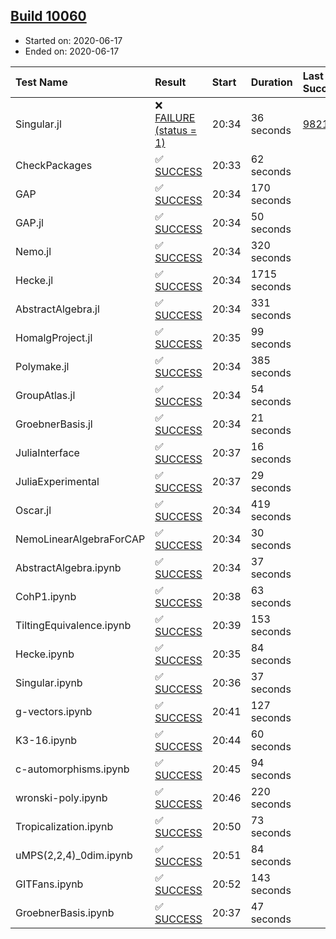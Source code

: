 ## [Build 10060](https://oscarci.mathematik.uni-kl.de/job/oscar/10060/)

* Started on: 2020-06-17
* Ended on: 2020-06-17

| Test Name    | Result | Start | Duration | Last Success | First Failure |
|:-------------|:-------|:------|:---------|:-------------|:--------------|
| Singular.jl | ❌ [FAILURE (status = 1)](https://oscarci.mathematik.uni-kl.de/job/oscar/10060/artifact/logs/build-10060/Singular.jl.log) | 20:34 | 36 seconds | [9821](https://oscarci.mathematik.uni-kl.de/job/oscar/9821/) | [9822](https://oscarci.mathematik.uni-kl.de/job/oscar/9822/) |
| CheckPackages | ✅ [SUCCESS](https://oscarci.mathematik.uni-kl.de/job/oscar/10060/artifact/logs/build-10060/CheckPackages.log) | 20:33 | 62 seconds |  |  |
| GAP | ✅ [SUCCESS](https://oscarci.mathematik.uni-kl.de/job/oscar/10060/artifact/logs/build-10060/GAP.log) | 20:34 | 170 seconds |  |  |
| GAP.jl | ✅ [SUCCESS](https://oscarci.mathematik.uni-kl.de/job/oscar/10060/artifact/logs/build-10060/GAP.jl.log) | 20:34 | 50 seconds |  |  |
| Nemo.jl | ✅ [SUCCESS](https://oscarci.mathematik.uni-kl.de/job/oscar/10060/artifact/logs/build-10060/Nemo.jl.log) | 20:34 | 320 seconds |  |  |
| Hecke.jl | ✅ [SUCCESS](https://oscarci.mathematik.uni-kl.de/job/oscar/10060/artifact/logs/build-10060/Hecke.jl.log) | 20:34 | 1715 seconds |  |  |
| AbstractAlgebra.jl | ✅ [SUCCESS](https://oscarci.mathematik.uni-kl.de/job/oscar/10060/artifact/logs/build-10060/AbstractAlgebra.jl.log) | 20:34 | 331 seconds |  |  |
| HomalgProject.jl | ✅ [SUCCESS](https://oscarci.mathematik.uni-kl.de/job/oscar/10060/artifact/logs/build-10060/HomalgProject.jl.log) | 20:35 | 99 seconds |  |  |
| Polymake.jl | ✅ [SUCCESS](https://oscarci.mathematik.uni-kl.de/job/oscar/10060/artifact/logs/build-10060/Polymake.jl.log) | 20:34 | 385 seconds |  |  |
| GroupAtlas.jl | ✅ [SUCCESS](https://oscarci.mathematik.uni-kl.de/job/oscar/10060/artifact/logs/build-10060/GroupAtlas.jl.log) | 20:34 | 54 seconds |  |  |
| GroebnerBasis.jl | ✅ [SUCCESS](https://oscarci.mathematik.uni-kl.de/job/oscar/10060/artifact/logs/build-10060/GroebnerBasis.jl.log) | 20:34 | 21 seconds |  |  |
| JuliaInterface | ✅ [SUCCESS](https://oscarci.mathematik.uni-kl.de/job/oscar/10060/artifact/logs/build-10060/JuliaInterface.log) | 20:37 | 16 seconds |  |  |
| JuliaExperimental | ✅ [SUCCESS](https://oscarci.mathematik.uni-kl.de/job/oscar/10060/artifact/logs/build-10060/JuliaExperimental.log) | 20:37 | 29 seconds |  |  |
| Oscar.jl | ✅ [SUCCESS](https://oscarci.mathematik.uni-kl.de/job/oscar/10060/artifact/logs/build-10060/Oscar.jl.log) | 20:34 | 419 seconds |  |  |
| NemoLinearAlgebraForCAP | ✅ [SUCCESS](https://oscarci.mathematik.uni-kl.de/job/oscar/10060/artifact/logs/build-10060/NemoLinearAlgebraForCAP.log) | 20:34 | 30 seconds |  |  |
| AbstractAlgebra.ipynb | ✅ [SUCCESS](https://oscarci.mathematik.uni-kl.de/job/oscar/10060/artifact/logs/build-10060/AbstractAlgebra.ipynb.log) | 20:34 | 37 seconds |  |  |
| CohP1.ipynb | ✅ [SUCCESS](https://oscarci.mathematik.uni-kl.de/job/oscar/10060/artifact/logs/build-10060/CohP1.ipynb.log) | 20:38 | 63 seconds |  |  |
| TiltingEquivalence.ipynb | ✅ [SUCCESS](https://oscarci.mathematik.uni-kl.de/job/oscar/10060/artifact/logs/build-10060/TiltingEquivalence.ipynb.log) | 20:39 | 153 seconds |  |  |
| Hecke.ipynb | ✅ [SUCCESS](https://oscarci.mathematik.uni-kl.de/job/oscar/10060/artifact/logs/build-10060/Hecke.ipynb.log) | 20:35 | 84 seconds |  |  |
| Singular.ipynb | ✅ [SUCCESS](https://oscarci.mathematik.uni-kl.de/job/oscar/10060/artifact/logs/build-10060/Singular.ipynb.log) | 20:36 | 37 seconds |  |  |
| g-vectors.ipynb | ✅ [SUCCESS](https://oscarci.mathematik.uni-kl.de/job/oscar/10060/artifact/logs/build-10060/g-vectors.ipynb.log) | 20:41 | 127 seconds |  |  |
| K3-16.ipynb | ✅ [SUCCESS](https://oscarci.mathematik.uni-kl.de/job/oscar/10060/artifact/logs/build-10060/K3-16.ipynb.log) | 20:44 | 60 seconds |  |  |
| c-automorphisms.ipynb | ✅ [SUCCESS](https://oscarci.mathematik.uni-kl.de/job/oscar/10060/artifact/logs/build-10060/c-automorphisms.ipynb.log) | 20:45 | 94 seconds |  |  |
| wronski-poly.ipynb | ✅ [SUCCESS](https://oscarci.mathematik.uni-kl.de/job/oscar/10060/artifact/logs/build-10060/wronski-poly.ipynb.log) | 20:46 | 220 seconds |  |  |
| Tropicalization.ipynb | ✅ [SUCCESS](https://oscarci.mathematik.uni-kl.de/job/oscar/10060/artifact/logs/build-10060/Tropicalization.ipynb.log) | 20:50 | 73 seconds |  |  |
| uMPS(2,2,4)_0dim.ipynb | ✅ [SUCCESS](https://oscarci.mathematik.uni-kl.de/job/oscar/10060/artifact/logs/build-10060/uMPS-2-2-4-_0dim.ipynb.log) | 20:51 | 84 seconds |  |  |
| GITFans.ipynb | ✅ [SUCCESS](https://oscarci.mathematik.uni-kl.de/job/oscar/10060/artifact/logs/build-10060/GITFans.ipynb.log) | 20:52 | 143 seconds |  |  |
| GroebnerBasis.ipynb | ✅ [SUCCESS](https://oscarci.mathematik.uni-kl.de/job/oscar/10060/artifact/logs/build-10060/GroebnerBasis.ipynb.log) | 20:37 | 47 seconds |  |  |
